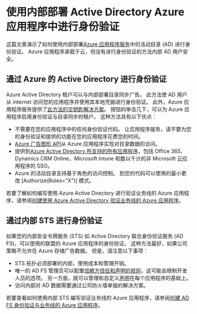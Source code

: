 <properties 
    pageTitle="使用内部部署 Active Directory Azure 应用程序中进行身份验证 |Microsoft Azure" 
    description="了解有关在 Azure 应用程序服务的业务线应用程序的不同选项来使用内部部署 Active Directory 进行身份验证" 
    services="app-service" 
    documentationCenter="" 
    authors="cephalin" 
    manager="wpickett" 
    editor="jimbe"/>

<tags 
    ms.service="app-service" 
    ms.devlang="na" 
    ms.topic="article" 
    ms.tgt_pltfrm="na" 
    ms.workload="web" 
    ms.date="08/31/2016" 
    ms.author="cephalin"/>

# <a name="authenticate-with-on-premises-active-directory-in-your-azure-app"></a>使用内部部署 Active Directory Azure 应用程序中进行身份验证 #

这篇文章演示了如何使用内部部署[Azure 应用程序服务](../app-service/app-service-value-prop-what-is.md)中的活动目录 (AD) 进行身份验证。 Azure 应用程序承载于云，但没有进行身份验证的方法内部 AD 用户安全。 

## <a name="authenticate-through-azure-active-directory"></a>通过 Azure 的 Active Directory 进行身份验证
Azure Active Directory 租户可以与内部部署目录同步广告。 此方法使 AD 用户从 internet 访问您的应用程序并使用其本地凭据进行身份验证。 此外，Azure 应用程序服务提供了[此方法的交钥匙解决方案](../app-service-mobile/app-service-mobile-how-to-configure-active-directory-authentication.md)。 按钮的单击几下，可以为 Azure 应用程序启用身份验证与目录同步的租户。 这种方法具有以下优点︰

-   不需要在您的应用程序中的任何身份验证代码。 让应用程序服务，请不要为您的身份验证和提供的功能在您的应用程序花费您的时间。
-   [Azure 广告图形 API](http://msdn.microsoft.com/library/azure/hh974476.aspx)从 Azure 应用程序实现对目录数据的访问。
-   提供到[Azure Active Directory 所支持的所有应用程序](/marketplace/active-directory/)，包括 Office 365、 Dynamics CRM Online，Microsoft Intune 和数以千计的非 Microsoft 云应用程序的 SSO。 
-   Azure 的活动目录支持基于角色的访问控制。 到您的代码可以使用的最小更改 [Authorize(Roles="X")] 模式。

若要了解如何编写使用 Azure Active Directory 进行验证业务线的 Azure 应用程序，请参阅[创建使用 Azure Active Directory 验证业务线的 Azure 应用程序](web-sites-dotnet-lob-application-azure-ad.md)。

## <a name="authenticate-through-an-on-premises-sts"></a>通过内部 STS 进行身份验证
如果您的内部安全令牌服务 (STS) 如 Active Directory 联合身份验证服务 (AD FS)，可以使用的联盟的 Azure 应用程序的身份验证。 这种方法最好，如果公司策略不允许在 Azure 存储广告数据。 但是，请注意以下事项︰

-   STS 拓扑必须部署的内部，使用成本和管理开销。
-   唯一的 AD FS 管理员可以配置[信赖方信任和声明的规则](http://technet.microsoft.com/library/dd807108.aspx)，这可能会限制开发人员的选项。 另一方面，就可以管理和自定义[声明](http://technet.microsoft.com/library/ee913571.aspx)在每个应用程序的基础上。
-   访问内部对 AD 数据需要通过公司防火墙单独的解决方案。

若要查看如何使用内部 STS 编写验证业务线的 Azure 应用程序，请参阅[创建 AD FS 身份验证与业务线的 Azure 应用程序](web-sites-dotnet-lob-application-adfs.md)。
 
